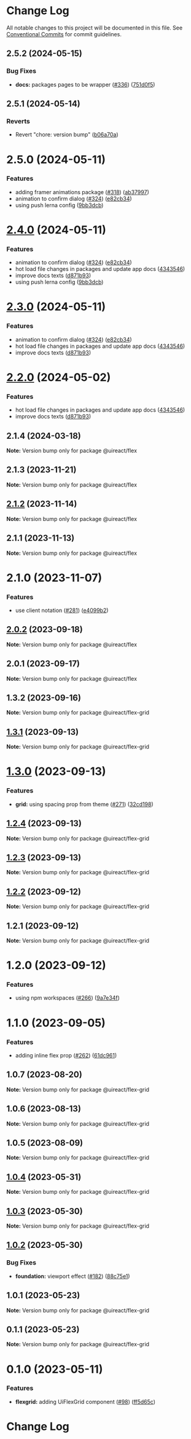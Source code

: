 # Change Log

All notable changes to this project will be documented in this file.
See [Conventional Commits](https://conventionalcommits.org) for commit guidelines.

## 2.5.2 (2024-05-15)


### Bug Fixes

* **docs:** packages pages to be wrapper ([#336](https://github.com/inavac182/uireact/issues/336)) ([751d0f5](https://github.com/inavac182/uireact/commit/751d0f544050ac090dafb11a062c21ab7275e2f3))





## 2.5.1 (2024-05-14)


### Reverts

* Revert "chore: version bump" ([b06a70a](https://github.com/inavac182/uireact/commit/b06a70ae3e4a32a478c20a9f1e3325ebbf82886f))





# 2.5.0 (2024-05-11)


### Features

* adding framer animations package ([#318](https://github.com/inavac182/uireact/issues/318)) ([ab37997](https://github.com/inavac182/uireact/commit/ab379979e0b18c075bc43e0a89d24a9aaa247370))
* animation to confirm dialog ([#324](https://github.com/inavac182/uireact/issues/324)) ([e82cb34](https://github.com/inavac182/uireact/commit/e82cb34168dd9314502947bc2505e1495413905a))
* using push lerna config ([9bb3dcb](https://github.com/inavac182/uireact/commit/9bb3dcb5c8829386d55fe2c2b788f6d83a64241d))





# [2.4.0](https://github.com/inavac182/uireact/compare/@uireact/flex@2.1.4...@uireact/flex@2.4.0) (2024-05-11)


### Features

* animation to confirm dialog ([#324](https://github.com/inavac182/uireact/issues/324)) ([e82cb34](https://github.com/inavac182/uireact/commit/e82cb34168dd9314502947bc2505e1495413905a))
* hot load file changes in packages and update app docs ([4343546](https://github.com/inavac182/uireact/commit/4343546a7739f011875050723426f29231d561a8))
* improve docs texts ([d871b93](https://github.com/inavac182/uireact/commit/d871b93ba8bcacc81020325c1f8aa9ef63a26c60))
* using push lerna config ([9bb3dcb](https://github.com/inavac182/uireact/commit/9bb3dcb5c8829386d55fe2c2b788f6d83a64241d))





# [2.3.0](https://github.com/inavac182/uireact/compare/@uireact/flex@2.1.4...@uireact/flex@2.3.0) (2024-05-11)


### Features

* animation to confirm dialog ([#324](https://github.com/inavac182/uireact/issues/324)) ([e82cb34](https://github.com/inavac182/uireact/commit/e82cb34168dd9314502947bc2505e1495413905a))
* hot load file changes in packages and update app docs ([4343546](https://github.com/inavac182/uireact/commit/4343546a7739f011875050723426f29231d561a8))
* improve docs texts ([d871b93](https://github.com/inavac182/uireact/commit/d871b93ba8bcacc81020325c1f8aa9ef63a26c60))





# [2.2.0](https://github.com/inavac182/uireact/compare/@uireact/flex@2.1.4...@uireact/flex@2.2.0) (2024-05-02)


### Features

* hot load file changes in packages and update app docs ([4343546](https://github.com/inavac182/uireact/commit/4343546a7739f011875050723426f29231d561a8))
* improve docs texts ([d871b93](https://github.com/inavac182/uireact/commit/d871b93ba8bcacc81020325c1f8aa9ef63a26c60))





## 2.1.4 (2024-03-18)

**Note:** Version bump only for package @uireact/flex





## 2.1.3 (2023-11-21)

**Note:** Version bump only for package @uireact/flex





## [2.1.2](https://github.com/inavac182/uireact/compare/@uireact/flex@2.1.1...@uireact/flex@2.1.2) (2023-11-14)

**Note:** Version bump only for package @uireact/flex





## 2.1.1 (2023-11-13)

**Note:** Version bump only for package @uireact/flex





# 2.1.0 (2023-11-07)


### Features

* use client notation ([#281](https://github.com/inavac182/uireact/issues/281)) ([e4099b2](https://github.com/inavac182/uireact/commit/e4099b21110b550cb313781aaeeac3cb141a6dd8))





## [2.0.2](https://github.com/inavac182/uireact/compare/@uireact/flex@2.0.1...@uireact/flex@2.0.2) (2023-09-18)

**Note:** Version bump only for package @uireact/flex





## 2.0.1 (2023-09-17)

**Note:** Version bump only for package @uireact/flex





## 1.3.2 (2023-09-16)

**Note:** Version bump only for package @uireact/flex-grid





## [1.3.1](https://github.com/inavac182/ui-react/compare/@uireact/flex-grid@1.3.0...@uireact/flex-grid@1.3.1) (2023-09-13)

**Note:** Version bump only for package @uireact/flex-grid





# [1.3.0](https://github.com/inavac182/ui-react/compare/@uireact/flex-grid@1.2.4...@uireact/flex-grid@1.3.0) (2023-09-13)


### Features

* **grid:** using spacing prop from theme ([#271](https://github.com/inavac182/ui-react/issues/271)) ([32cd198](https://github.com/inavac182/ui-react/commit/32cd19806d5748c19d98010b9111fa4bf3782b9f))





## [1.2.4](https://github.com/inavac182/ui-react/compare/@uireact/flex-grid@1.2.3...@uireact/flex-grid@1.2.4) (2023-09-13)

**Note:** Version bump only for package @uireact/flex-grid





## [1.2.3](https://github.com/inavac182/ui-react/compare/@uireact/flex-grid@1.2.2...@uireact/flex-grid@1.2.3) (2023-09-13)

**Note:** Version bump only for package @uireact/flex-grid





## [1.2.2](https://github.com/inavac182/ui-react/compare/@uireact/flex-grid@1.2.1...@uireact/flex-grid@1.2.2) (2023-09-12)

**Note:** Version bump only for package @uireact/flex-grid





## 1.2.1 (2023-09-12)

**Note:** Version bump only for package @uireact/flex-grid





# 1.2.0 (2023-09-12)


### Features

* using npm workspaces ([#266](https://github.com/inavac182/ui-react/issues/266)) ([9a7e34f](https://github.com/inavac182/ui-react/commit/9a7e34f437947edc55e2429dea7059e2f8b50fb9))





# 1.1.0 (2023-09-05)


### Features

* adding inline flex prop ([#262](https://github.com/inavac182/ui-react/issues/262)) ([61dc961](https://github.com/inavac182/ui-react/commit/61dc961b9cb3b1fbbce37be332ab6b1c3c816c4a))





## 1.0.7 (2023-08-20)

**Note:** Version bump only for package @uireact/flex-grid





## 1.0.6 (2023-08-13)

**Note:** Version bump only for package @uireact/flex-grid





## 1.0.5 (2023-08-09)

**Note:** Version bump only for package @uireact/flex-grid





## [1.0.4](https://github.com/inavac182/ui-react/compare/@uireact/flex-grid@1.0.3...@uireact/flex-grid@1.0.4) (2023-05-31)

**Note:** Version bump only for package @uireact/flex-grid





## [1.0.3](https://github.com/inavac182/ui-react/compare/@uireact/flex-grid@1.0.2...@uireact/flex-grid@1.0.3) (2023-05-30)

**Note:** Version bump only for package @uireact/flex-grid





## [1.0.2](https://github.com/inavac182/ui-react/compare/@uireact/flex-grid@1.0.1...@uireact/flex-grid@1.0.2) (2023-05-30)


### Bug Fixes

* **foundation:** viewport effect ([#182](https://github.com/inavac182/ui-react/issues/182)) ([88c75e1](https://github.com/inavac182/ui-react/commit/88c75e16a532d613017bafc53d208a9fd3a2c836))





## 1.0.1 (2023-05-23)

**Note:** Version bump only for package @uireact/flex-grid





## 0.1.1 (2023-05-23)

**Note:** Version bump only for package @uireact/flex-grid





# 0.1.0 (2023-05-11)


### Features

* **flexgrid:** adding UiFlexGrid component ([#98](https://github.com/inavac182/ui-react/issues/98)) ([ff5d65c](https://github.com/inavac182/ui-react/commit/ff5d65c67c17d3ca75d6d73d4feea160f9d9ef21))





# Change Log
